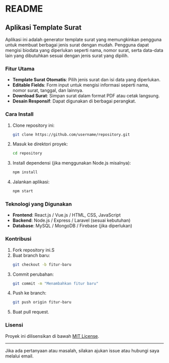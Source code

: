 # README

## Aplikasi Template Surat

Aplikasi ini adalah generator template surat yang memungkinkan pengguna untuk membuat berbagai jenis surat dengan mudah. Pengguna dapat mengisi biodata yang diperlukan seperti nama, nomor surat, serta data-data lain yang dibutuhkan sesuai dengan jenis surat yang dipilih.

### Fitur Utama
- **Template Surat Otomatis**: Pilih jenis surat dan isi data yang diperlukan.
- **Editable Fields**: Form input untuk mengisi informasi seperti nama, nomor surat, tanggal, dan lainnya.
- **Download Surat**: Simpan surat dalam format PDF atau cetak langsung.
- **Desain Responsif**: Dapat digunakan di berbagai perangkat.

### Cara Install
1. Clone repository ini:
   ```sh
   git clone https://github.com/username/repository.git
   ```
2. Masuk ke direktori proyek:
   ```sh
   cd repository
   ```
3. Install dependensi (jika menggunakan Node.js misalnya):
   ```sh
   npm install
   ```
4. Jalankan aplikasi:
   ```sh
   npm start
   ```

### Teknologi yang Digunakan
- **Frontend**: React.js / Vue.js / HTML, CSS, JavaScript
- **Backend**: Node.js / Express / Laravel (sesuai kebutuhan)
- **Database**: MySQL / MongoDB / Firebase (jika diperlukan)

### Kontribusi
1. Fork repository ini.S
2. Buat branch baru:
   ```sh
   git checkout -b fitur-baru
   ```
3. Commit perubahan:
   ```sh
   git commit -m "Menambahkan fitur baru"
   ```
4. Push ke branch:
   ```sh
   git push origin fitur-baru
   ```
5. Buat pull request.

### Lisensi
Proyek ini dilisensikan di bawah [MIT License](LICENSE).

---

Jika ada pertanyaan atau masalah, silakan ajukan issue atau hubungi saya melalui email.


